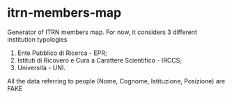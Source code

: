 # itrn-members-map
Generator of ITRN members map.
For now, it considers 3 different institution typologies
1. Ente Pubblico di Ricerca - EPR;
2. Istituti di Ricovero e Cura a Carattere Scientifico - IRCCS;
3. Università - UNI.

All the data referring to people (Nome, Cognome, Istituzione, Posizione) are FAKE
